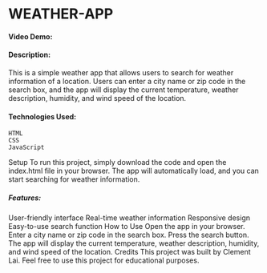 # WEATHER-APP
#### Video Demo: <URL www.v.com>
#### Description:
  
This is a simple weather app that allows users to search for weather information of a location. Users can enter a city name or zip code in the search box, and the app will display the current temperature, weather description, humidity, and wind speed of the location.

#### Technologies Used:
  ```
HTML
CSS
JavaScript
  ```
Setup
To run this project, simply download the code and open the index.html file in your browser. The app will automatically load, and you can start searching for weather information.

##### Features:
User-friendly interface
Real-time weather information
Responsive design
Easy-to-use search function
How to Use
Open the app in your browser.
Enter a city name or zip code in the search box.
Press the search button.
The app will display the current temperature, weather description, humidity, and wind speed of the location.
Credits
This project was built by Clement Lai. Feel free to use this project for educational purposes.
